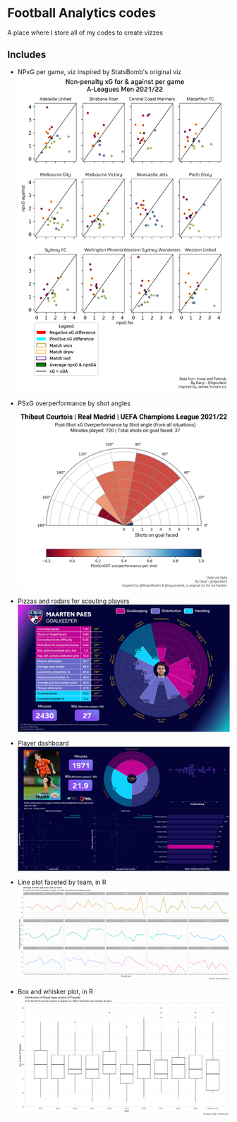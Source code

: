 # Football Analytics codes

A place where I store all of my codes to create vizzes

## Includes

- NPxG per game, viz inspired by StatsBomb's original viz
  ![npxg_statsbomb(1)](<./examples/npxg_statsbomb(1).png>)

- PSxG overperformance by shot angles
  ![savepercentage_shotangle(2)](<./examples/savepercentage_shotangle(2).png>)

- Pizzas and radars for scouting players
  ![pizzas_for_scouting(3)](<./examples/pizzas_for_scouting(3).png>)

- Player dashboard
  ![dashboard(1)](<./examples/dashboard(1).png>)

- Line plot faceted by team, in R
  ![avgAge_lineplot](./examples/avgAge_lineplot.png)

- Box and whisker plot, in R
  ![ages_boxplot](./examples/ages_boxplot.png)
